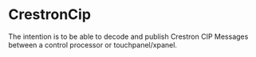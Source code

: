 # CrestronCip

The intention is to be able to decode and publish Crestron CIP Messages between a control processor or touchpanel/xpanel.

